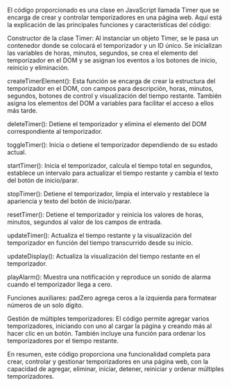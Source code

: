 El código proporcionado es una clase en JavaScript llamada Timer que se encarga de crear y controlar temporizadores en una página web. Aquí está la explicación de las principales funciones y características del código:

Constructor de la clase Timer: Al instanciar un objeto Timer, se le pasa un contenedor donde se colocará el temporizador y un ID único. Se inicializan las variables de horas, minutos, segundos, se crea el elemento del temporizador en el DOM y se asignan los eventos a los botones de inicio, reinicio y eliminación.

createTimerElement(): Esta función se encarga de crear la estructura del temporizador en el DOM, con campos para descripción, horas, minutos, segundos, botones de control y visualización del tiempo restante. También asigna los elementos del DOM a variables para facilitar el acceso a ellos más tarde.

deleteTimer(): Detiene el temporizador y elimina el elemento del DOM correspondiente al temporizador.

toggleTimer(): Inicia o detiene el temporizador dependiendo de su estado actual.

startTimer(): Inicia el temporizador, calcula el tiempo total en segundos, establece un intervalo para actualizar el tiempo restante y cambia el texto del botón de inicio/parar.

stopTimer(): Detiene el temporizador, limpia el intervalo y restablece la apariencia y texto del botón de inicio/parar.

resetTimer(): Detiene el temporizador y reinicia los valores de horas, minutos, segundos al valor de los campos de entrada.

updateTimer(): Actualiza el tiempo restante y la visualización del temporizador en función del tiempo transcurrido desde su inicio.

updateDisplay(): Actualiza la visualización del tiempo restante en el temporizador.

playAlarm(): Muestra una notificación y reproduce un sonido de alarma cuando el temporizador llega a cero.

Funciones auxiliares: padZero agrega ceros a la izquierda para formatear números de un solo dígito.

Gestión de múltiples temporizadores: El código permite agregar varios temporizadores, iniciando con uno al cargar la página y creando más al hacer clic en un botón. También incluye una función para ordenar los temporizadores por el tiempo restante.

En resumen, este código proporciona una funcionalidad completa para crear, controlar y gestionar temporizadores en una página web, con la capacidad de agregar, eliminar, iniciar, detener, reiniciar y ordenar múltiples temporizadores.

